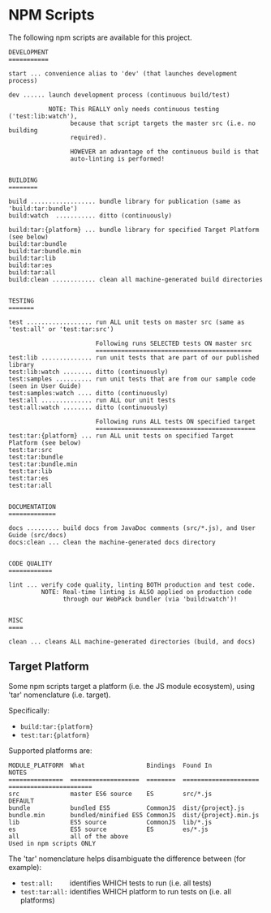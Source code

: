 # NPM Scripts

The following npm scripts are available for this project.

```
DEVELOPMENT
===========

start ... convenience alias to 'dev' (that launches development process)

dev ...... launch development process (continuous build/test)

           NOTE: This REALLY only needs continuous testing ('test:lib:watch'),
                 because that script targets the master src (i.e. no building
                 required).

                 HOWEVER an advantage of the continuous build is that
                 auto-linting is performed!


BUILDING
========

build .................. bundle library for publication (same as 'build:tar:bundle')
build:watch  ........... ditto (continuously)

build:tar:{platform} ... bundle library for specified Target Platform (see below)
build:tar:bundle
build:tar:bundle.min
build:tar:lib
build:tar:es
build:tar:all
build:clean ............ clean all machine-generated build directories


TESTING
=======

test .................. run ALL unit tests on master src (same as 'test:all' or 'test:tar:src')

                        Following runs SELECTED tests ON master src
                        ===========================================
test:lib .............. run unit tests that are part of our published library
test:lib:watch ........ ditto (continuously)
test:samples .......... run unit tests that are from our sample code (seen in User Guide)
test:samples:watch .... ditto (continuously)
test:all .............. run ALL our unit tests
test:all:watch ........ ditto (continuously)

                        Following runs ALL tests ON specified target
                        ============================================
test:tar:{platform} ... run ALL unit tests on specified Target Platform (see below)
test:tar:src
test:tar:bundle
test:tar:bundle.min
test:tar:lib
test:tar:es
test:tar:all


DOCUMENTATION
=============

docs ......... build docs from JavaDoc comments (src/*.js), and User Guide (src/docs)
docs:clean ... clean the machine-generated docs directory


CODE QUALITY
============

lint ... verify code quality, linting BOTH production and test code.
         NOTE: Real-time linting is ALSO applied on production code
               through our WebPack bundler (via 'build:watch')!


MISC
====

clean ... cleans ALL machine-generated directories (build, and docs)
```



## Target Platform

Some npm scripts target a platform (i.e. the JS module ecosystem),
using 'tar' nomenclature (i.e. target).

Specifically:

 - `build:tar:{platform}`
 - `test:tar:{platform}`

Supported platforms are:

```
MODULE_PLATFORM  What                 Bindings  Found In               NOTES                             
===============  ===================  ========  =====================  =======================
src              master ES6 source    ES        src/*.js               DEFAULT
bundle           bundled ES5          CommonJS  dist/{project}.js                                        
bundle.min       bundled/minified ES5 CommonJS  dist/{project}.min.js                                    
lib              ES5 source           CommonJS  lib/*.js                                                 
es               ES5 source           ES        es/*.js                                                  
all              all of the above                                      Used in npm scripts ONLY
```

The 'tar' nomenclature helps disambiguate the difference between (for example):
 - `test:all:    ` identifies WHICH tests to run (i.e. all tests)
 - `test:tar:all:` identifies WHICH platform to run tests on (i.e. all platforms)
